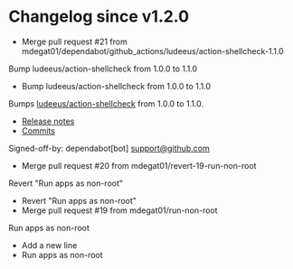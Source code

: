 # Changelog since v1.2.0
- Merge pull request #21 from mdegat01/dependabot/github_actions/ludeeus/action-shellcheck-1.1.0

Bump ludeeus/action-shellcheck from 1.0.0 to 1.1.0 
- Bump ludeeus/action-shellcheck from 1.0.0 to 1.1.0

Bumps [ludeeus/action-shellcheck](https://github.com/ludeeus/action-shellcheck) from 1.0.0 to 1.1.0.
- [Release notes](https://github.com/ludeeus/action-shellcheck/releases)
- [Commits](https://github.com/ludeeus/action-shellcheck/compare/1.0.0...94e0aab03ca135d11a35e5bfc14e6746dc56e7e9)

Signed-off-by: dependabot[bot] <support@github.com> 
- Merge pull request #20 from mdegat01/revert-19-run-non-root

Revert "Run apps as non-root" 
- Revert "Run apps as non-root" 
- Merge pull request #19 from mdegat01/run-non-root

Run apps as non-root 
- Add a new line 
- Run apps as non-root 
